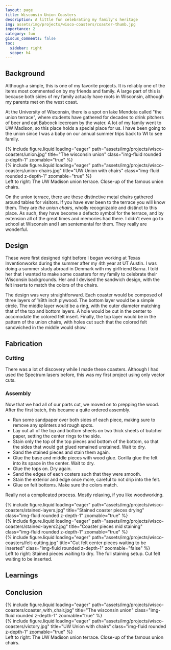 ```yaml
---
layout: page
title: Wisconsin Union Coasters
description: A little fun celebrating my family's heritage
img: assets/img/projects/wisco-coasters/coaster-thumb.jpg
importance: 2
category: fun
giscus_comments: false
toc:
  sidebar: right
  scope: h4
---
```


## Background

Although a simple, this is one of my favorite projects. It is reliably one of the items most commented on by my friends and family. A large part of this is because both sides of my family actually have roots in Wisconsin, although my parents met on the west coast.

At the University of Wisconsin, there is a spot on lake Mendota called "the union terrace", where students have gathered for decades to drink pitchers of beer and eat Babcock icecream by the water. A lot of my family went to UW Madison, so this place holds a special place for us. I have been going to the union since I was a baby on our annual summer trips back to WI to see family.

<div class="row">
    <div class="col-sm mt-3 mt-md-0">
        {% include figure.liquid loading="eager" path="assets/img/projects/wisco-coasters/union.jpg" title="The wisconsin union" class="img-fluid rounded z-depth-1" zoomable="true" %}
    </div>
    <div class="col-sm mt-3 mt-md-0">
        {% include figure.liquid loading="eager" path="assets/img/projects/wisco-coasters/union-chairs.jpg" title="UW Union with chairs" class="img-fluid rounded z-depth-1" zoomable="true" %}
    </div>
</div>
<div class="caption">
    Left to right: The UW Madison union terrace. Close-up of the famous union chairs.
</div>

On the union terrace, there are these distinctive metal chairs gathered around tables for visitors. If you have ever been to the terrace you will know them. They are _the union chairs_, wholly recognizable and distinct to this place. As such, they have become a defacto symbol for the terrace, and by extension all of the great times and memories had there. I didn't even go to school at Wisconsin and I am sentemental for them. They really are wonderful.

## Design

These were first designed right before I began working at Texas Inventionworks during the summer after my 4th year at UT Austin. I was doing a summer study abroad in Denmark with my girlfriend Barna. I told her that I wanted to make some coasters for my family to celebrate their Wisconsin backgrounds. Her and I devised the sandwich design, with the felt inserts to match the colors of the chairs.

The design was very straightforward. Each coaster would be composed of three layers of 1/8th inch plywood. The bottom layer would be a simple circle. The middle layer would be a ring, with the outer diameter matching that of the top and bottom layers. A hole would be cut in the center to accomodate the colored felt insert. Finally, the top layer would be in the pattern of the union chairs, with holes cut such that the colored felt sandwiched in the middle would show.

## Fabrication

### Cutting

There was a lot of discovery while I made these coasters. Although I had used the Spectrum lasers before, this was my first project using only vector cuts.

### Assembly

Now that we had all of our parts cut, we moved on to prepping the wood. After the first batch, this became a quite ordered assembly.

- Run some sandpaper over both sides of each piece, making sure to remove any splinters and rough spots.
- Lay out all of the top and bottom sheets on two thick sheets of butcher paper, setting the center rings to the side.
- Stain only the top of the top pieces and bottom of the bottom, so that the sides that would get glued remained unstained. Wait to dry.
- Sand the stained pieces and stain them again.
- Glue the base and middle pieces with wood glue. Gorilla glue the felt into its space in the center. Wait to dry.
- Glue the tops on. Dry again.
- Sand the edges of each costers such that they were smooth.
- Stain the exterior and edge once more, careful to not drip into the felt.
- Glue on felt bottoms. Make sure the colors match.

Really not a complicated process. Mostly relaxing, if you like woodworking.

<div class="row">
    <div class="col-sm mt-3 mt-md-0">
        {% include figure.liquid loading="eager" path="assets/img/projects/wisco-coasters/stained-layers.jpg" title="Stained coaster pieces drying" class="img-fluid rounded z-depth-1" zoomable="true" %}
    </div>
    <div class="col-sm mt-3 mt-md-0">
        {% include figure.liquid loading="eager" path="assets/img/projects/wisco-coasters/stained-layers2.jpg" title="Coaster pieces mid staining" class="img-fluid rounded z-depth-1" zoomable="true" %}
    </div>
    <div class="col-sm mt-3 mt-md-0">
        {% include figure.liquid loading="eager" path="assets/img/projects/wisco-coasters/felt-cutting.jpg" title="Cut felt center pieces waiting to be inserted" class="img-fluid rounded z-depth-1" zoomable="false" %}
    </div>
</div>
<div class="caption">
    Left to right: Stained pieces waiting to dry. The full staining setup. Cut felt waiting to be inserted.
</div>

## Learnings

## Conclusion

<div class="row">
    <div class="col-sm-5 mt-3 mt-md-0">
        {% include figure.liquid loading="eager" path="assets/img/projects/wisco-coasters/coaster_with_chair.jpg" title="The wisconsin union" class="img-fluid rounded z-depth-1" zoomable="true" %}
    </div>
    <div class="col-sm-7 mt-3 mt-md-0">
        {% include figure.liquid loading="eager" path="assets/img/projects/wisco-coasters/victory.jpg" title="UW Union with chairs" class="img-fluid rounded z-depth-1" zoomable="true" %}
    </div>
</div>
<div class="caption">
    Left to right: The UW Madison union terrace. Close-up of the famous union chairs.
</div>
